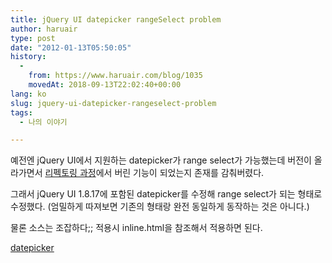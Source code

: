 ```yaml
---
title: jQuery UI datepicker rangeSelect problem
author: haruair
type: post
date: "2012-01-13T05:50:05"
history:
  - 
    from: https://www.haruair.com/blog/1035
    movedAt: 2018-09-13T22:02:40+00:00
lang: ko
slug: jquery-ui-datepicker-rangeselect-problem
tags:
  - 나의 이야기

---
```

예전엔 jQuery UI에서 지원하는 datepicker가 range select가 가능했는데 버전이 올라가면서 <a href="http://wiki.jqueryui.com/w/page/12137778/Datepicker" target="_blank">리펙토링 과정</a>에서 버린 기능이 되었는지 존재를 감춰버렸다.

그래서 jQuery UI 1.8.17에 포함된 datepicker를 수정해 range select가 되는 형태로 수정했다. (엄밀하게 따져보면 기존의 형태랑 완전 동일하게 동작하는 것은 아니다.)

물론 소스는 조잡하다;; 적용시 inline.html을 참조해서 적용하면 된다.

[datepicker][1]

 [1]: datepicker.zip